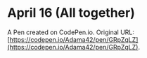 # April 16 (All together)

A Pen created on CodePen.io. Original URL: [https://codepen.io/Adama42/pen/GRpZqLZ](https://codepen.io/Adama42/pen/GRpZqLZ).


